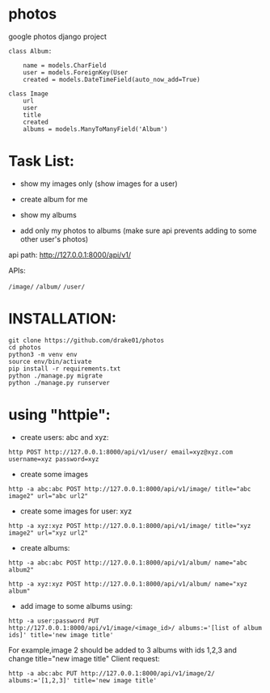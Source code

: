 # photos

google photos
django project

```
class Album:

    name = models.CharField
    user = models.ForeignKey(User
    created = models.DateTimeField(auto_now_add=True)
```

```
class Image
    url
    user
    title
    created
    albums = models.ManyToManyField('Album')
 ```

# Task List:
* show my images only (show images for a user)

* create album for me

* show my albums

* add only my photos to albums (make sure api prevents adding to some other user's photos)


api path: http://127.0.0.1:8000/api/v1/

APIs:

```/image/```
```/album/```
```/user/```

INSTALLATION:
===============
```
git clone https://github.com/drake01/photos
cd photos
python3 -m venv env
source env/bin/activate
pip install -r requirements.txt
python ./manage.py migrate
python ./manage.py runserver

```



using "httpie":
===============

* create users: abc and xyz:
```http POST http://127.0.0.1:8000/api/v1/user/ email=abc@abc.com username=abc password=abc
http POST http://127.0.0.1:8000/api/v1/user/ email=xyz@xyz.com username=xyz password=xyz
```
* create some images
```http -a abc:abc POST http://127.0.0.1:8000/api/v1/image/ title="abc image" url="abc url"
http -a abc:abc POST http://127.0.0.1:8000/api/v1/image/ title="abc image2" url="abc url2"
```

* create some images for user: xyz
```http -a xyz:xyz POST http://127.0.0.1:8000/api/v1/image/ title="xyz image" url="xyz url"
http -a xyz:xyz POST http://127.0.0.1:8000/api/v1/image/ title="xyz image2" url="xyz url2"
```

* create albums:
```http -a abc:abc POST http://127.0.0.1:8000/api/v1/album/ name="abc album"
http -a abc:abc POST http://127.0.0.1:8000/api/v1/album/ name="abc album2"
```
```
http -a xyz:xyz POST http://127.0.0.1:8000/api/v1/album/ name="xyz album"
```

* add image to some albums using:
```
http -a user:password PUT http://127.0.0.1:8000/api/v1/image/<image_id>/ albums:='[list of album ids]' title='new image title'
```

For example,image 2 should be added to 3 albums  with ids 1,2,3  and change title="new image title"
Client request:
```
http -a abc:abc PUT http://127.0.0.1:8000/api/v1/image/2/ albums:='[1,2,3]' title='new image title'
```
